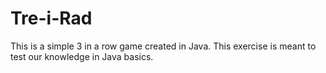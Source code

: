# Tre-i-Rad
This is a simple 3 in a row game created in Java. This exercise is meant to test our knowledge in Java basics.

